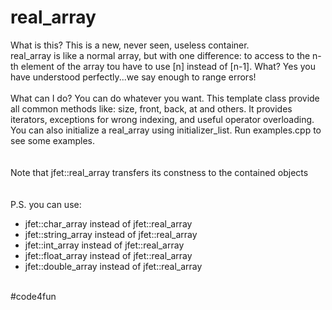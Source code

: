 # real_array
   

What is this? This is a new, never seen, useless container.<br>
real_array is like a normal array, but with one difference: to access to the n-th element of the array tou have to use [n] instead of [n-1]. What? Yes you have understood perfectly...we say enough to range errors!
<br>
<br>What can I do? You can do whatever you want. This template class provide all common methods like: size, front, back, at and others. It provides iterators, exceptions for wrong indexing, and useful operator overloading. You can also initialize a real_array using initializer_list. Run examples.cpp to see some examples.
<br>   
<br>Note that jfet::real_array transfers its constness to the contained objects
<br>    
<br>P.S. you can use:
<ul>
	<li>jfet::char_array instead of jfet::real_array<char></li>
	<li>jfet::string_array instead of jfet::real_array<std::string></li>
	<li>jfet::int_array instead of jfet::real_array<int></li>
	<li>jfet::float_array instead of jfet::real_array<float></li>
	<li>jfet::double_array instead of jfet::real_array<double></li>
</ul>	
<br> 
#code4fun
